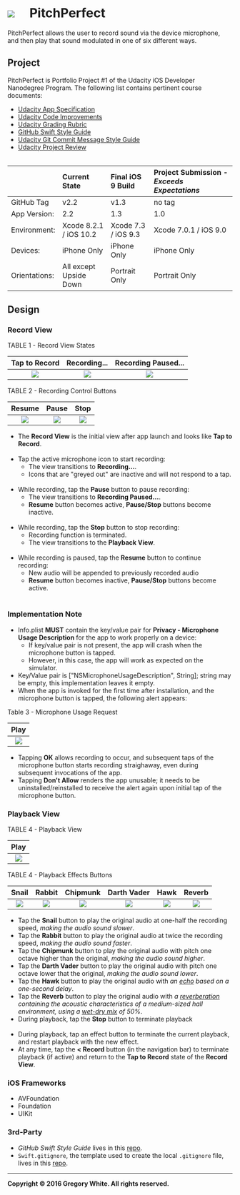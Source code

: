 # ![][AppIcon]&nbsp;&nbsp;&nbsp;&nbsp;&nbsp;PitchPerfect

PitchPerfect allows the user to record sound via the device microphone, and then play that sound modulated in one of six different ways.

## Project

PitchPerfect is Portfolio Project #1 of the Udacity iOS Developer Nanodegree Program.  The following list contains pertinent course documents:  

* [Udacity App Specification][AppSpec]  
* [Udacity Code Improvements][CodeImprovements]
* [Udacity Grading Rubric][GradingRubric]  
* [GitHub Swift Style Guide][SwiftStyleGuide]  
* [Udacity Git Commit Message Style Guide][CommitMsgStyleGuide]  
* [Udacity Project Review][ProjectReview]<br/><br/>

|               | Current State          | Final iOS 9 Build   | Project Submission - ***Exceeds Expectations*** |
| :----------   | :-----------------     | :-------------      | :-------------                                  |
| GitHub Tag    | v2.2                   | v1.3                | no tag                                          |
| App Version:  | 2.2                    | 1.3                 | 1.0                                             |
| Environment:  | Xcode 8.2.1 / iOS 10.2 | Xcode 7.3 / iOS 9.3 | Xcode 7.0.1 / iOS 9.0                           |
| Devices:      | iPhone Only            | iPhone Only         | iPhone Only                                     |
| Orientations: | All except Upside Down | Portrait Only       | Portrait Only                                   |

## Design

### Record View

TABLE 1 - Record View States

| Tap to Record | Recording... | Recording Paused... |
| :---:         | :---:        | :---:               |
| ![][TRV]      | ![][RV]      | ![][RPV]            |

TABLE 2 - Recording Control Buttons

| Resume            | Pause            | Stop            |
| :---:             | :---:            | :---:           |
| ![][ResumeButton] | ![][PauseButton] | ![][StopButton] |


* The **Record View** is the initial view after app launch and looks like **Tap to Record**.<br/><br/>
* Tap the active microphone icon to start recording:  
  - The view transitions to **Recording...**.
  - Icons that are "greyed out" are inactive and will not respond to a tap.<br/><br/>
* While recording, tap the **Pause** button to pause recording:
  - The view transitions to **Recording Paused...**.
  - **Resume** button becomes active, **Pause/Stop** buttons become inactive.<br/><br/>
* While recording, tap the **Stop** button to stop recording:
  - Recording function is terminated.
  - The view transitions to the **Playback View**.<br/><br/>
* While recording is paused, tap the **Resume** button to continue recording:
  - New audio will be appended to previously recorded audio
  - **Resume** button becomes inactive, **Pause/Stop** buttons become active.<br/><br/>

### Implementation Note

* Info.plist **MUST** contain the key/value pair for **Privacy - Microphone Usage Description** for the app to work properly on a device:
  - If key/value pair is not present, the app will crash when the microphone button is tapped.
  - However, in this case, the app will work as expected on the simulator.
* Key/Value pair is ["NSMicrophoneUsageDescription", String];  string may be empty,  this implementation leaves it empty.
* When the app is invoked for the first time after installation, and the microphone button is tapped, the following alert appears:

Table 3 - Microphone Usage Request

| Play          | 
| :---:         |                      
| ![][MicAlert] |

* Tapping **OK** allows recording to occur, and subsequent taps of the microphone button starts recording straighaway, even during subsequent invocations of the app.
* Tapping **Don't Allow** renders the app unusable;  it needs to be uninstalled/reinstalled to receive the alert again upon initial tap of the microphone button.

### Playback View

TABLE 4 - Playback View

| Play     | 
| :---:    |                      
| ![][PVC] |

TABLE 4 - Playback Effects Buttons

| Snail  | Rabbit | Chipmunk | Darth Vader | Hawk  | Reverb |
| :---:  | :---:  | :---:    | :---:       | :---: | :---:  | 
| ![][SnailButton] | ![][RabbitButton] | ![][ChipmunkButton] | ![][DarthVaderButton] | ![][HawkButton] | ![][ReverbButton] |

* Tap the **Snail** button to play the original audio at one-half the recording speed, *making the audio sound slower*.
* Tap the **Rabbit** button to play the original audio at twice the recording speed, *making the audio sound faster*.
* Tap the **Chipmunk** button to play the original audio with pitch one octave higher than the original, *making the audio sound higher*.
* Tap the **Darth Vader** button to play the original audio with pitch one octave lower that the original, *making the audio sound lower*.
* Tap the **Hawk** button to play the original audio with *an [echo][Echo] based on a one-second delay*.
* Tap the **Reverb** button to play the original audio with *a [reverberation][Reverberation] containing the acoustic characteristics of a medium-sized hall environment, using a [wet-dry mix][WetDryMix] of 50%*.
* During playback, tap the **Stop** button to terminate playback<br/><br/>
* During playback, tap an effect button to terminate the current playback, and restart playback with the new effect.
* At any time, tap the **< Record** button (in the navigation bar) to terminate playback (if active) and return to the **Tap to Record** state of the **Record View**.

### iOS Frameworks

* AVFoundation
* Foundation
* UIKit

### 3rd-Party

* *GitHub Swift Style Guide* lives in this [repo][StyleGuideRepo].
* `Swift.gitignore`, the template used to create the local `.gitignore` file, lives in this [repo][GitIgnoreRepo].

---
**Copyright © 2016 Gregory White. All rights reserved.**





[AppIcon]:              ./Paperwork/images/PitchPerfectAppIcon_80.png
[ChipmunkButton]:       ./Paperwork/images/ChipmunkButton_90.png
[DarthVaderButton]:     ./Paperwork/images/DarthVaderButton_90.png
[HawkButton]:           ./Paperwork/images/HawkButton_90.png
[MicAlert]:             ./Paperwork/images/MicrophoneUsageAlert.png
[PauseButton]:          ./Paperwork/images/PauseButton_30.png
[PVC]:                  ./Paperwork/images/PlayViewController.png
[RabbitButton]:         ./Paperwork/images/RabbitButton_90.png
[ResumeButton]:         ./Paperwork/images/ResumeButton_30.png
[ReverbButton]:         ./Paperwork/images/ReverbButton_90.png
[RPV]:                  ./Paperwork/images/RecordingPausedView.png
[RV]:                   ./Paperwork/images/RecordingView.png
[SnailButton]:          ./Paperwork/images/SnailButton_90.png
[StopButton]:           ./Paperwork/images/StopButton_30.png
[TRV]:                  ./Paperwork/images/TapToRecordView.png

[AppSpec]:              ./Paperwork/Udacity/UdacityAppSpecification.pdf
[CodeImprovements]:     ./Paperwork/Udacity/UdacityCodeImprovements.pdf
[CommitMsgStyleGuide]:  ./Paperwork/Udacity/UdacityGitCommitMessageStyleGuide.pdf
[GradingRubric]:        ./Paperwork/Udacity/UdacityGradingRubric.pdf
[ProjectReview]:        ./Paperwork/Udacity/UdacityProjectReview.pdf
[SwiftStyleGuide]:      ./Paperwork/Udacity/GitHubSwiftStyleGuide.pdf  

[ChangeLog]:            ./Paperwork/READMEFiles/ChangeLog.md

[AVF]:                  ./Paperwork/READMEFiles/AVFoundation.md
[FDTN]:                 ./Paperwork/READMEFiles/Foundation.md
[UK]:                   ./Paperwork/READMEFiles/UIKit.md 

[Echo]:                 https://en.wikipedia.org/wiki/Echo
[GitIgnoreRepo]:        https://github.com/github/gitignore
[Reverberation]:        https://en.wikipedia.org/wiki/Reverberation
[StyleGuideRepo]:       https://github.com/github/swift-style-guide
[WetDryMix]:            http://www.differencebetween.net/technology/difference-between-wet-and-dry-signals-or-sounds/
